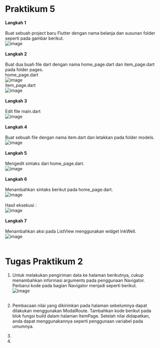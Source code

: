 # Praktikum 5
**Langkah 1**<br><br>
Buat sebuah project baru Flutter dengan nama belanja dan susunan folder seperti pada gambar berikut.<br>
![image](https://github.com/taufiqyfirdaus/belanja_praktikum5/assets/74848393/2e70d8f9-9849-4c66-8e90-8f313c1c26c2)<br><br>
**Langkah 2**<br><br>
Buat dua buah file dart dengan nama home_page.dart dan item_page.dart pada folder pages. <br>
home_page.dart<br>
![image](https://github.com/taufiqyfirdaus/belanja_praktikum5/assets/74848393/b7cddba8-0a84-4924-9699-758dbb67f25f)<br>
item_page.dart<br>
![image](https://github.com/taufiqyfirdaus/belanja_praktikum5/assets/74848393/cb9a4017-8b82-4009-b205-b82acbeed6e8)<br><br>
**Langkah 3**<br><br>
Edit file main.dart<br>
![image](https://github.com/taufiqyfirdaus/belanja_praktikum5/assets/74848393/dd4bf659-6b64-45bd-8ba4-e930f0226afc)<br><br>
**Langkah 4**<br><br>
Buat sebuah file dengan nama item.dart dan letakkan pada folder models. <br>
![image](https://github.com/taufiqyfirdaus/belanja_praktikum5/assets/74848393/8bbe367b-6633-42d3-9691-9d3d4c46b1e2)<br><br>
**Langkah 5**<br><br>
Mengedit sintaks dari home_page.dart.<br>
![image](https://github.com/taufiqyfirdaus/belanja_praktikum5/assets/74848393/ad6be76c-ad8d-45bf-91b5-e24baf2e7266)<br><br>
**Langkah 6**<br><br>
Menambahkan sintaks berikut pada home_page.dart.<br>
![image](https://github.com/taufiqyfirdaus/belanja_praktikum5/assets/74848393/0396cc52-f123-46b5-a353-5d1416e10d91)<br><br>
Hasil eksekusi : <br> 
![image](https://github.com/taufiqyfirdaus/belanja_praktikum5/assets/74848393/8309bd43-91bf-4a45-bf3b-fd579e01109e)<br><br>
**Langkah 7**<br><br>
Menambahkan aksi pada ListView menggunakan widget InkWell. <br>
![image](https://github.com/taufiqyfirdaus/belanja_praktikum5/assets/74848393/7d1e6bd8-d256-4e57-bfbe-7a442c6d9fb4)<br><br>

# Tugas Praktikum 2
1. Untuk melakukan pengiriman data ke halaman berikutnya, cukup menambahkan informasi arguments pada penggunaan Navigator. Perbarui kode pada bagian Navigator menjadi seperti berikut.<br>
![image](https://github.com/taufiqyfirdaus/belanja_praktikum5/assets/74848393/1572de92-c965-4e8a-bad9-6d82dd627816)<br><br>

2. Pembacaan nilai yang dikirimkan pada halaman sebelumnya dapat dilakukan menggunakan ModalRoute. Tambahkan kode berikut pada blok fungsi build dalam halaman ItemPage. Setelah nilai didapatkan, anda dapat menggunakannya seperti penggunaan variabel pada umumnya.
3. 
4. 

